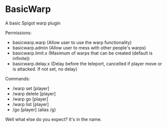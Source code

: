 # BasicWarp
A basic Spigot warp plugin

Permissions:
- basicwarp.warp (Allow user to use the warp functionality)
- basicwarp.admin (Allow user to mess with other people's warps)
- basicwarp.limit.x (Maximum of warps that can be created (default is infinite))
- basicwarp.delay.x (Delay before the teleport, cancelled if player move or is attacked. If not set, no delay)

Commands:
 - /warp set <name> [player]
 - /warp delete <name> [player]
 - /warp go <name> [player]
 - /warp list [player]
 - /go <name> [player] (alias /g)


Well what else do you expect? It's in the name.
